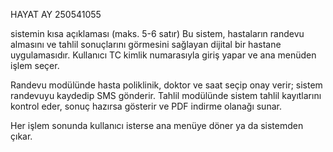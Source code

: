 HAYAT AY
250541055

sistemin kısa açıklaması (maks. 5-6 satır)
Bu sistem, hastaların randevu almasını ve tahlil sonuçlarını görmesini sağlayan dijital bir hastane uygulamasıdır. Kullanıcı TC kimlik numarasıyla giriş yapar ve ana menüden işlem seçer.

Randevu modülünde hasta poliklinik, doktor ve saat seçip onay verir; sistem randevuyu kaydedip SMS gönderir.
Tahlil modülünde sistem tahlil kayıtlarını kontrol eder, sonuç hazırsa gösterir ve PDF indirme olanağı sunar.

Her işlem sonunda kullanıcı isterse ana menüye döner ya da sistemden çıkar.
